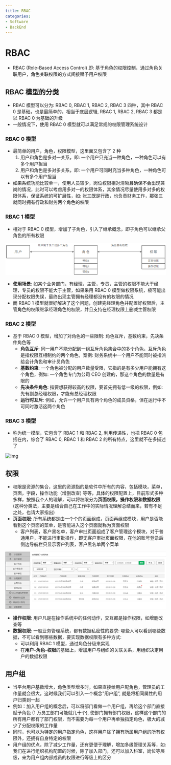 ```yaml
---
title: RBAC
categories:
- Software
- BackEnd
---
```

# RBAC

- RBAC (Role-Based Access Control) 即: 基于角色的权限控制，通过角色关联用户，角色关联权限的方式间接赋予用户权限

## RBAC 模型的分类

- RBAC 模型可以分为: RBAC 0, RBAC 1, RBAC 2, RBAC 3 四种，其中 RBAC 0 是基础，也是最简单的，相当于底层逻辑, RBAC 1, RBAC 2, RBAC 3 都是以 RBAC 0 为基础的升级
- 一般情况下，使用 RBAC 0 模型就可以满足常规的权限管理系统设计

### RBAC 0 模型

- 最简单的用户，角色，权限模型，这里面又包含了 2 种
    1. 用户和角色是多对一关系，即: 一个用户只充当一种角色，一种角色可以有多个用户担当
    2. 用户和角色是多对多关系，即: 一个用户可同时充当多种角色，一种角色可以有多个用户担当
- 如果系统功能比较单一，使用人员较少，岗位权限相对清晰且确保不会出现兼岗的情况，此时可以考虑用多对一的权限体系，其余情况尽量使用多对多的权限体系，保证系统的可扩展性，如: 张三既是行政，也负责财务工作，那张三就同时拥有行政和财务两个角色的权限

### RBAC 1 模型

- 相对于 RBAC 0 模型，增加了子角色，引入了继承概念，即子角色可以继承父角色的所有权限

![img](https://raw.githubusercontent.com/LuShan123888/Files/main/Pictures/CN3L7POv7d8Ku1QMnXGU.png)

- **使用场景**: 如某个业务部门，有经理，主管，专员，主管的权限不能大于经理，专员的权限不能大于主管，如果采用 RBAC 0 模型做权限系统，极可能出现分配权限失误，最终出现主管拥有经理都没有的权限的情况
- 而 RBAC 1 模型就很好解决了这个问题，创建完经理角色并配置好权限后，主管角色的权限继承经理角色的权限，并且支持在经理权限上删减主管权限

### RBAC 2 模型

- 基于 RBAC 0 模型，增加了对角色的一些限制: 角色互斥，基数约束，先决条件角色等
    - **角色互斥**: 同一用户不能分配到一组互斥角色集合中的多个角色，互斥角色是指权限互相制约的两个角色，案例: 财务系统中一个用户不能同时被指派给会计角色和审计员角色
    - **基数约束**: 一个角色被分配的用户数量受限，它指的是有多少用户能拥有这个角色，例如: 一个角色专门为公司 CEO 创建的，那这个角色的数量是有限的
    - **先决条件角色**: 指要想获得较高的权限，要首先拥有低一级的权限，例如: 先有副总经理权限，才能有总经理权限
    - **运行时互斥**: 例如，允许一个用户具有两个角色的成员资格，但在运行中不可同时激活这两个角色

### RBAC 3 模型

- 称为统一模型，它包含了 RBAC 1 和 RBAC 2, 利用传递性，也把 RBAC 0 包括在内，综合了 RBAC 0, RBAC 1 和 RBAC 2 的所有特点，这里就不在多描述了

![img](http://image.woshipm.com/wp-files/2018/07/7MEIhTRfnGmV0T5MBYoH.png)

## 权限

- 权限是资源的集合，这里的资源指的是软件中所有的内容，包括模块，菜单，页面，字段，操作功能（增删改查) 等等，具体的权限配置上，目前形式多种多样，按照我个人的理解，可以将权限分为**页面权限，操作权限和数据权限**(这种分类法，主要是结合自己在工作中的实际情况理解总结而来，若有不足之处，也请大家指出)
- **页面权限**: 所有系统都是由一个个的页面组成，页面再组成模块，用户是否能看到这个页面的菜单，是否能进入这个页面就称为页面权限
    - 客户列表，客户黑名单，客户审批页面组成了客户管理这个模块，对于普通用户，不能进行审批操作，即无客户审批页面权限，在他的账号登录后侧边导航栏只显示客户列表，客户黑名单两个菜单

<img src="https://raw.githubusercontent.com/LuShan123888/Files/main/Pictures/zZMuljfwRvu8Be6oEFlV.png" alt="img" style="zoom:50%;" />

- **操作权限**: 用户凡是在操作系统中的任何动作，交互都是操作权限，如增删改查等
- **数据权限**: 一般业务管理系统，都有数据私密性的要求: 哪些人可以看到哪些数据，不可以看到哪些数据，要实现数据权限有多种方式:
    - 可以利用 RBAC 1 模型，通过角色分级来实现
    - 在**用户-角色-权限**的基础上，增加用户与组织的关联关系，用组织决定用户的数据权限

## 用户组

- 当平台用户基数增大，角色类型增多时，如果直接给用户配角色，管理员的工作量就会很大，这时候我们可以引入一个概念"用户组”, 就是将相同属性的用户归类到一起
- 例如：加入用户组的概念后，可以将部门看做一个用户组，再给这个部门直接赋予角色 (1 万员工部门可能就几十个), 使部门拥有部门权限，这样这个部门的所有用户都有了部门权限，而不需要为每一个用户再单独指定角色，极大的减少了分配权限的工作量
- 同时，也可以为特定的用户指定角色，这样用户除了拥有所属用户组的所有权限外，还拥有自身特定的权限
- 用户组的优点，除了减少工作量，还有更便于理解，增加多级管理关系等，如: 我们在进行组织机构配置的时候，除了加入部门，还可以加入科室，岗位等层级，来为用户组内部成员的权限进行等级上的区分